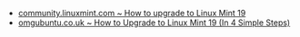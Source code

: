- [community.linuxmint.com ~ How to upgrade to Linux Mint 19](https://community.linuxmint.com/tutorial/view/2416)
- [omgubuntu.co.uk ~ How to Upgrade to Linux Mint 19 (In 4 Simple Steps)](https://www.omgubuntu.co.uk/2018/07/upgrade-to-linux-mint-19-easy)
